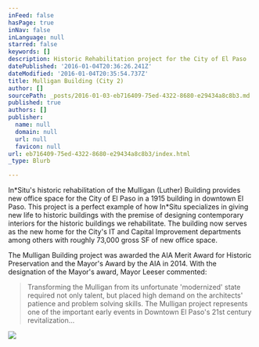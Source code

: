 ```yaml
---
inFeed: false
hasPage: true
inNav: false
inLanguage: null
starred: false
keywords: []
description: Historic Rehabilitation project for the City of El Paso
datePublished: '2016-01-04T20:36:26.241Z'
dateModified: '2016-01-04T20:35:54.737Z'
title: Mulligan Building (City 2)
author: []
sourcePath: _posts/2016-01-03-eb716409-75ed-4322-8680-e29434a8c8b3.md
published: true
authors: []
publisher:
  name: null
  domain: null
  url: null
  favicon: null
url: eb716409-75ed-4322-8680-e29434a8c8b3/index.html
_type: Blurb

---
```

In\*Situ's historic rehabilitation of the Mulligan (Luther) Building provides new office space for the City of El Paso in a 1915 building in downtown El Paso. This project is a perfect example of how In\*Situ specializes in giving new life to historic buildings with the premise of designing contemporary interiors for the historic buildings we rehabilitate. The building now serves as the new home for the City's IT and Capital Improvement departments among others with roughly 73,000 gross SF of new office space.

The Mulligan Building project was awarded the AIA Merit Award for Historic Preservation and the Mayor's Award by the AIA in 2014\. With the designation of the Mayor's award, Mayor Leeser commented: 

> Transforming the Mulligan from its unfortunate 'modernized' state required not only talent, but placed high demand on the architects' patience and problem solving skills. The Mulligan project represents one of the important early events in Downtown El Paso's 21st century revitalization...
> 
> 

![](https://the-grid-user-content.s3-us-west-2.amazonaws.com/685407c6-8c5f-4b32-92ee-5c8aa9ce8a8e.jpg)